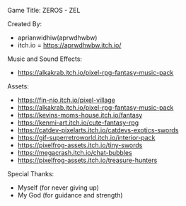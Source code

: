 Game Title: ZEROS - ZEL

Created By:
- aprianwidhiw(aprwdhwbw)
- itch.io = https://aprwdhwbw.itch.io/

Music and Sound Effects:
- https://alkakrab.itch.io/pixel-rpg-fantasy-music-pack

Assets:
- https://fin-nio.itch.io/pixel-village
- https://alkakrab.itch.io/pixel-rpg-fantasy-music-pack
- https://kevins-moms-house.itch.io/fantasy
- https://kenmi-art.itch.io/cute-fantasy-rpg
- https://catdev-pixelarts.itch.io/catdevs-exotics-swords
- https://gif-superretroworld.itch.io/interior-pack
- https://pixelfrog-assets.itch.io/tiny-swords
- https://megacrash.itch.io/chat-bubbles
- https://pixelfrog-assets.itch.io/treasure-hunters

Special Thanks:
- Myself (for never giving up)
- My God (for guidance and strength)

